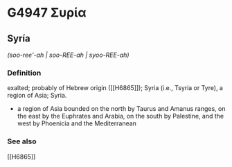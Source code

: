 # G4947 Συρία

## Syría

_(soo-ree'-ah | soo-REE-ah | syoo-REE-ah)_

### Definition

exalted; probably of Hebrew origin ([[H6865]]); Syria (i.e., Tsyria or Tyre), a region of Asia; Syria.

- a region of Asia bounded on the north by Taurus and Amanus ranges, on the east by the Euphrates and Arabia, on the south by Palestine, and the west by Phoenicia and the Mediterranean

### See also

[[H6865]]

